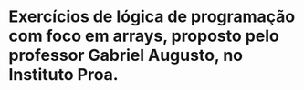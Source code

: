 # Exercícios de lógica de programação com foco em arrays, proposto pelo professor Gabriel Augusto, no Instituto Proa.
